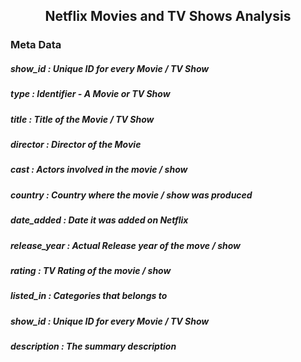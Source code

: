 <div align="center">
    <h2>Netflix Movies and TV Shows Analysis</h2>
</div>
<div align="left">
    <h3>Meta Data</h3>
    <h5>show_id : Unique ID for every Movie / TV Show</h5>
    <h5>type : Identifier - A Movie or TV Show</h5>
    <h5>title : Title of the Movie / TV Show</h5>
    <h5>director : Director of the Movie</h5>
    <h5>cast : Actors involved in the movie / show</h5>
    <h5>country : Country where the movie / show was produced</h5>
    <h5>date_added : Date it was added on Netflix</h5>
    <h5>release_year : Actual Release year of the move / show</h5>
    <h5>rating : TV Rating of the movie / show</h5>
    <h5>listed_in : Categories that belongs to</h5>
    <h5>show_id : Unique ID for every Movie / TV Show</h5>
    <h5>description : The summary description</h5>
</div>
